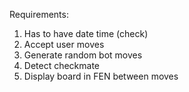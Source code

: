 Requirements: 
1. Has to have date time (check)
2. Accept user moves 
3. Generate random bot moves
4. Detect checkmate 
5. Display board in FEN between moves 
